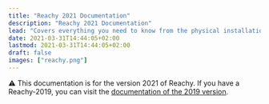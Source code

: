 ```yaml
---
title: "Reachy 2021 Documentation"
description: "Reachy 2021 Documentation"
lead: "Covers everything you need to know from the physical installation of Reachy to advanced uses like VR tele-operation."
date: 2021-03-31T14:44:05+02:00
lastmod: 2021-03-31T14:44:05+02:00
draft: false
images: ["reachy.png"]
---
```

:warning: This documentation is for the version 2021 of Reachy. If you have a Reachy-2019, you can visit the [documentation of the 2019 version](https://pollen-robotics.github.io/reachy-2019-docs/).